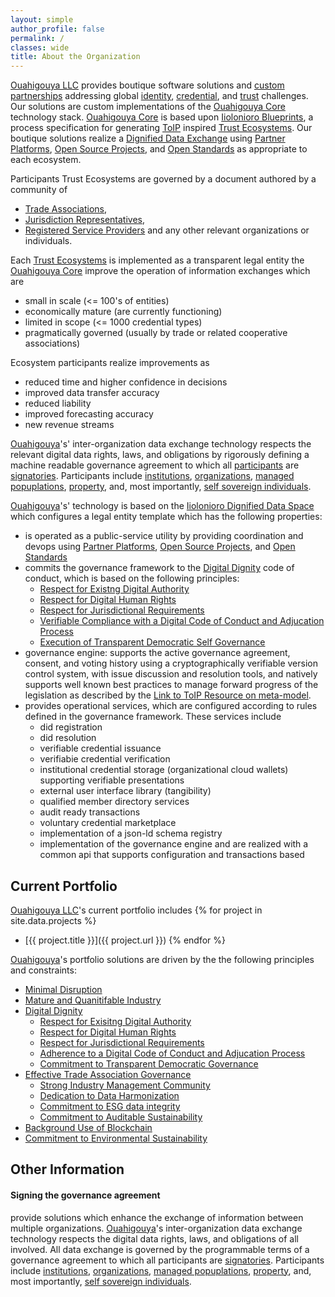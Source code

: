 ```yaml
---
layout: simple
author_profile: false
permalink: /
classes: wide
title: About the Organization
---
```


[Ouahigouya LLC](./llc) provides boutique software solutions and
[custom partnerships](./portfolio) addressing global
[identity](./glossary#identity), [credential](./glossary#credential),
and [trust](./glossary#trust) challenges.  Our solutions are
custom implementations of the [Ouahigouya Core](./core)
technology stack.  [Ouahigouya Core](./core) is based upon
[Iiolonioro Blueprints](./io/blueprints), a process specification
for generating [ToIP](http://trustoverip.org) inspired
[Trust Ecosystems](./glossary#trust-ecosystems).  Our boutique
solutions realize a
[Dignified Data Exchange](./glossary#dignified-data-exchange)
using [Partner Platforms](./partner),
[Open Source Projects](./foss), and [Open Standards](./standards)
as appropriate to each ecosystem.

Participants Trust Ecosystems are governed by a document authored by a community of
  * [Trade Associations](./glossary#trade-association),
  * [Jurisdiction Representatives](./glossary#jurisdiction-representative),
  * [Registered Service Providers](/glossary#registered-service-provider)
and any other relevant organizations or individuals.

Each [Trust Ecosystems](./glossary#trust-ecosystems) is implemented
as a transparent legal entity
the [Ouahigouya Core](./core) improve
the operation of information exchanges which are
  * small in scale (<= 100's of entities)
  * economically mature (are currently functioning)
  * limited in scope (<= 1000 credential types)
  * pragmatically governed (usually by trade or related cooperative
    associations)


Ecosystem participants realize improvements as
  * reduced time and higher confidence in decisions
  * improved data transfer accuracy
  * reduced liability
  * improved forecasting accuracy
  * new revenue streams




[Ouahigouya](./llc)'s' inter-organization data exchange technology respects
the relevant digital data rights, laws, and obligations by rigorously
defining a machine readable governance agreement to which all
[participants](./glossary#participant)
are [signatories](./glossary#signatory).  Participants include
[institutions](./glossary#institution),
[organizations](./glossary#organization),
[managed popuplations](./glossary#managed-populations),
[property](./glossary#property),
and, most importantly,
[self sovereign individuals](./glossary#self-sovereign-individuals).


[Ouahigouya](./llc)'s' technology is based on the
[Iiolonioro Dignified Data Space](./io/dds) which configures a legal entity
template which has the following properties:
* is operated as a public-service utility by providing coordination and
  devops using [Partner Platforms](./partner), [Open Source Projects](./foss),
  and [Open Standards](./standards)
* commits the governance framework to the [Digital Dignity](./dignity) code of conduct,
  which is based on the following principles:
  * [Respect for Existng Digital Authority](./dignity/respect)
  * [Respect for Digital Human Rights](./dignity/rights)
  * [Respect for Jurisdictional Requirements](./dignity/jurisdiction)
  * [Verifiable Compliance with a Digital Code of Conduct and Adjucation Process](./dignity/judiciary)
  * [Execution of Transparent Democratic Self Governance](./dignity/governance)
* governance engine: supports the active governance agreement, consent, and voting history using a
  cryptographically verifiable version control system, with issue discussion
  and resolution tools, and natively supports well known best practices to manage
  forward progress of the legislation as described by the
  [Link to ToIP Resource on meta-model](http://find-good-reference).
* provides operational services, which are configured according to rules
  defined in the governance framework.  These services include
    - did registration
    - did resolution
    - verifiable credential issuance
    - verifiabie credential verification
    - institutional credential storage (organizational cloud wallets) supporting
      verifiable presentations
    - external user interface library (tangibility)
    - qualified member directory services
    - audit ready transactions
    - voluntary credential marketplace
    - implementation of a json-ld schema registry
    - implementation of the governance engine
  and are realized with a common api that supports configuration and transactions
  based




## Current Portfolio

[Ouahigouya LLC](./llc)'s current portfolio includes
{% for project in site.data.projects %}
* [{{ project.title }}]({{ project.url }})
{% endfor %}


[Ouahigouya](./llc)'s portfolio solutions are driven by the
the following principles and constraints:
* [Minimal Disruption](./disruption)
* [Mature and Quanitifable Industry](./mature)
* [Digital Dignity](./dignity)
  * [Respect for Exisitng Digital Authority](./dignity/respect)
  * [Respect for Digital Human Rights](./dignity/rights)
  * [Respect for Jurisdictional Requirements](./dignity/jurisdiction)
  * [Adherence to a Digital Code of Conduct and Adjucation Process](./dignity/judiciary)
  * [Commitment to Transparent Democratic Governance](./dignity/governance)
* [Effective Trade Association Governance](./trade)
  * [Strong Industry Management Community](./trade/community)
  * [Dedication to Data Harmonization](./trade/harmonization)
  * [Commitment to ESG data integrity](./trade/esg)
  * [Commitment to Auditable Sustainability](./trade/sustainability)
* [Background Use of Blockchain](./blockchain)
* [Commitment to Environmental Sustainability](./sustainability)


## Other Information

#### Signing the governance agreement


 provide solutions which enhance the
exchange of information between multiple organizations.
[Ouahigouya](./llc)'s inter-organization
data exchange technology respects the digital data rights,
laws, and obligations of all involved.  All data exchange is governed by the
programmable terms of a governance agreement to which all participants
are [signatories](./glossary#signatory).  Participants include
[institutions](./glossary#institution),
[organizations](./glossary#organization),
[managed popuplations](./glossary#managed-populations),
[property](./glossary#property),
and, most importantly,
[self sovereign individuals](./glossary#self-sovereign-individuals).
